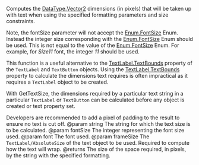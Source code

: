 Computes the [DataType.Vector2](https://developer.roblox.com/search#stq=Vector2) dimensions (in pixels) that will be taken up with text when using the specified formatting parameters and size constraints.

Note, the fontSize parameter will not accept the [Enum.FontSize](https://developer.roblox.com/search#stq=FontSize) Enum. Instead the integer size corresponding with the [Enum.FontSize](https://developer.roblox.com/search#stq=FontSize) Enum should be used. This is not equal to the value of the [Enum.FontSize](https://developer.roblox.com/search#stq=FontSize) Enum. For example, for *Size11* font, the integer *11* should be used.

This function is a useful alternative to the [TextLabel.TextBounds](https://developer.roblox.com/api-reference/property/TextLabel/TextBounds) property of the `TextLabel` and `TextButton` objects. Using the [TextLabel.TextBounds](https://developer.roblox.com/api-reference/property/TextLabel/TextBounds) property to calculate the dimensions text requires is often impractical as it requires a `TextLabel` object to be created.

With GetTextSize, the dimensions required by a particular text string in a particular `TextLabel` or `TextButton` can be calculated before any object is created or text property set.

Developers are recommended to add a pixel of padding to the result to ensure no text is cut off.
@param string The string for which the text size is to be calculated.
@param fontSize The integer representing the font size used.
@param font The font used.
@param frameSize The `TextLabel/AbsoluteSize` of the text object to be used. Required to compute how the text will wrap.
@returns The size of the space required, in pixels, by the string with the specified formatting.